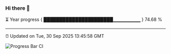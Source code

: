 ### Hi there 👋

⏳ Year progress { ██████████████████████▁▁▁▁▁▁▁▁ } 74.68 %

---

⏰ Updated on Tue, 30 Sep 2025 13:45:58 GMT

![Progress Bar CI](https://github.com/IshwaranRudhara/GIT-ACTION/workflows/Progress%20Bar%20CI/badge.svg)
